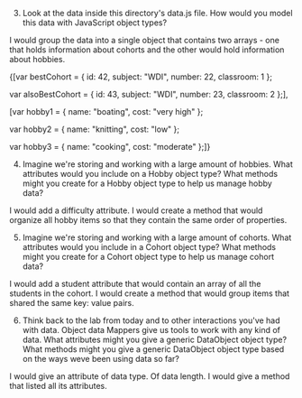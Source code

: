 3. Look at the data inside this directory's data.js file. How would you model this data with JavaScript object types? 

I would group the data into a single object that contains two arrays - one that holds information about cohorts and the other would hold information about hobbies.

{[var bestCohort = {
id: 42,
subject: "WDI",
number: 22,
classroom: 1
};

var alsoBestCohort = {
id: 43,
subject: "WDI",
number: 23,
classroom: 2
};],

[var hobby1 = {
name: "boating",
cost: "very high"
};

var hobby2 = {
name: "knitting",
cost: "low"
};

var hobby3 = {
name: "cooking",
cost: "moderate"
};]}

4. Imagine we're storing and working with a large amount of hobbies. What attributes would you include on a Hobby object type? What methods might you create for a Hobby object type to help us manage hobby data?

I would add a difficulty attribute. I would create a method that would organize all hobby items so that they contain the same order of properties.

5. Imagine we're storing and working with a large amount of cohorts. What attributes would you include in a Cohort object type? What methods might you create for a Cohort object type to help us manage cohort data?

I would add a student attribute that would contain an array of all the students in the cohort. I would create a method that would group items that shared the same key: value pairs.

6. Think back to the lab from today and to other interactions you've had with data. Object data Mappers give us tools to work with any kind of data. What attributes might you give a generic DataObject object type? What methods might you give a generic DataObject object type based on the ways weve been using data so far?

I would give an attribute of data type. Of data length. I would give a method that listed all its attributes. 